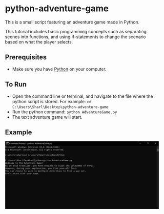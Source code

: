 # python-adventure-game
This is a small script featuring an adventure game made in Python.

This tutorial includes basic programming concepts such as separating scenes into functions, and using if-statements to change the scenario based on what the player selects.

## Prerequisites 

* Make sure you have [Python](https://www.python.org/downloads/) on your computer. 

## To Run

* Open the command line or terminal, and navigate to the file where the python script is stored. For example: `cd C:\Users\Sharl\Desktop\python-adventure-game`
* Run the python command: `python AdventureGame.py`
* The text adventure game will start.

## Example

![alt text](preview-image.jpg)



